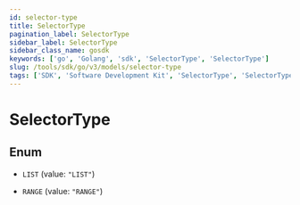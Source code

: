 ```yaml
---
id: selector-type
title: SelectorType
pagination_label: SelectorType
sidebar_label: SelectorType
sidebar_class_name: gosdk
keywords: ['go', 'Golang', 'sdk', 'SelectorType', 'SelectorType']
slug: /tools/sdk/go/v3/models/selector-type
tags: ['SDK', 'Software Development Kit', 'SelectorType', 'SelectorType']
---
```


# SelectorType

## Enum

- `LIST` (value: `"LIST"`)

- `RANGE` (value: `"RANGE"`)
